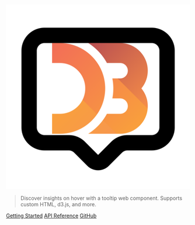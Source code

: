![logo](_media/tipviz-logo.svg)

> Discover insights on hover with a tooltip web component. Supports custom HTML, d3.js, and more.

[Getting Started](/getting-started)
[API Reference](/api-reference)
[GitHub](https://github.com/MetalbolicX/tipviz)

